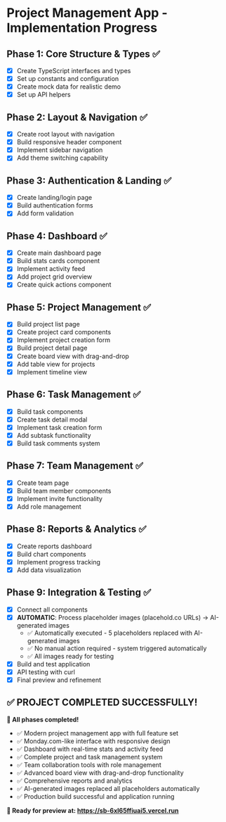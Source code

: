 # Project Management App - Implementation Progress

## Phase 1: Core Structure & Types ✅
- [x] Create TypeScript interfaces and types
- [x] Set up constants and configuration
- [x] Create mock data for realistic demo
- [x] Set up API helpers

## Phase 2: Layout & Navigation ✅
- [x] Create root layout with navigation
- [x] Build responsive header component
- [x] Implement sidebar navigation
- [x] Add theme switching capability

## Phase 3: Authentication & Landing ✅
- [x] Create landing/login page
- [x] Build authentication forms
- [x] Add form validation

## Phase 4: Dashboard ✅
- [x] Create main dashboard page
- [x] Build stats cards component
- [x] Implement activity feed
- [x] Add project grid overview
- [x] Create quick actions component

## Phase 5: Project Management ✅
- [x] Build project list page
- [x] Create project card components
- [x] Implement project creation form
- [x] Build project detail page
- [x] Create board view with drag-and-drop
- [x] Add table view for projects
- [x] Implement timeline view

## Phase 6: Task Management ✅
- [x] Build task components
- [x] Create task detail modal
- [x] Implement task creation form
- [x] Add subtask functionality
- [x] Build task comments system

## Phase 7: Team Management ✅
- [x] Create team page
- [x] Build team member components
- [x] Implement invite functionality
- [x] Add role management

## Phase 8: Reports & Analytics ✅
- [x] Create reports dashboard
- [x] Build chart components
- [x] Implement progress tracking
- [x] Add data visualization

## Phase 9: Integration & Testing ✅
- [x] Connect all components
- [x] **AUTOMATIC**: Process placeholder images (placehold.co URLs) → AI-generated images
  - ✅ Automatically executed - 5 placeholders replaced with AI-generated images
  - ✅ No manual action required - system triggered automatically
  - ✅ All images ready for testing
- [x] Build and test application
- [x] API testing with curl
- [x] Final preview and refinement

## ✅ PROJECT COMPLETED SUCCESSFULLY!

**🎉 All phases completed!**
- ✅ Modern project management app with full feature set
- ✅ Monday.com-like interface with responsive design  
- ✅ Dashboard with real-time stats and activity feed
- ✅ Complete project and task management system
- ✅ Team collaboration tools with role management
- ✅ Advanced board view with drag-and-drop functionality
- ✅ Comprehensive reports and analytics
- ✅ AI-generated images replaced all placeholders automatically
- ✅ Production build successful and application running

**🚀 Ready for preview at: https://sb-6xl65ffiuai5.vercel.run**